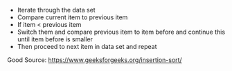 - Iterate through the data set
- Compare current item to previous item
- If item < previous item
- Switch them and compare previous item to item before and continue this until item before is smaller
- Then proceed to next item in data set and repeat

Good Source:
https://www.geeksforgeeks.org/insertion-sort/